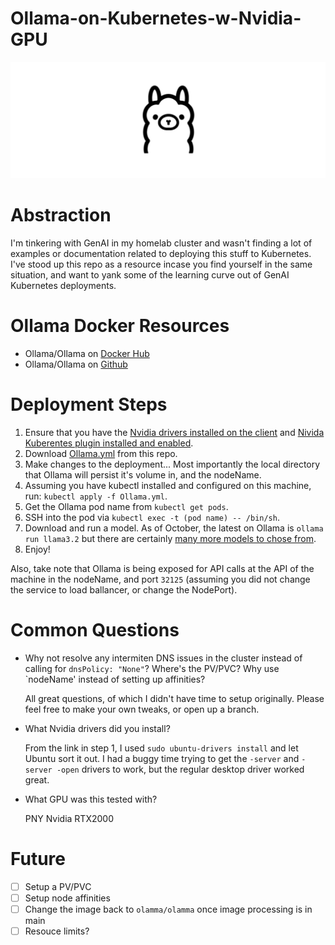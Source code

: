 # Ollama-on-Kubernetes-w-Nvidia-GPU

![Ollama](https://github.com/GoingOffRoading/Ollama-on-Kubernetes-w-Nvidia-GPU/blob/main/Ollama.png)

# Abstraction

I'm tinkering with GenAI in my homelab cluster and wasn't finding a lot of examples or documentation related to deploying this stuff to Kubernetes.  I've stood up this repo as a resource incase you find yourself in the same situation, and want to yank some of the learning curve out of GenAI Kubernetes deployments.

# Ollama Docker Resources

* Ollama/Ollama on [Docker Hub](https://hub.docker.com/r/ollama/ollama)
* Ollama/Ollama on [Github](https://github.com/ollama/ollama)

# Deployment Steps

1. Ensure that you have the [Nvidia drivers installed on the client](https://ubuntu.com/server/docs/nvidia-drivers-installation) and [Nivida Kuberentes plugin installed and enabled](https://github.com/NVIDIA/k8s-device-plugin).
2. Download [Ollama.yml](https://github.com/GoingOffRoading/Ollama-on-Kubernetes-w-Nvidia-GPU/blob/main/Ollama.yml) from this repo.
3. Make changes to the deployment... Most importantly the local directory that Ollama will persist it's volume in, and the nodeName.
4. Assuming you have kubectl installed and configured on this machine, run: `kubectl apply -f Ollama.yml`.
5. Get the Ollama pod name from `kubectl get pods`.
6. SSH into the pod via `kubectl exec -t (pod name) -- /bin/sh`.
7. Download and run a model.  As of October, the latest on Ollama is `ollama run llama3.2` but there are certainly [many more models to chose from](https://ollama.com/library).
8. Enjoy!

Also, take note that Ollama is being exposed for API calls at the API of the machine in the nodeName, and port `32125` (assuming you did not change the service to load ballancer, or change the NodePort).

# Common Questions

* Why not resolve any intermiten DNS issues in the cluster instead of calling for `dnsPolicy: "None"`?  Where's the PV/PVC?  Why use `nodeName' instead of setting up affinities?

    All great questions, of which I didn't have time to setup originally.  Please feel free to make your own tweaks, or open up a branch.

* What Nvidia drivers did you install?

    From the link in step 1, I used `sudo ubuntu-drivers install` and let Ubuntu sort it out.  I had a buggy time trying to get the `-server` and `-server -open` drivers to work, but the regular desktop driver worked great.

* What GPU was this tested with?

    PNY Nvidia RTX2000

# Future 

- [ ] Setup a PV/PVC
- [ ] Setup node affinities
- [ ] Change the image back to `olamma/olamma` once image processing is in main
- [ ] Resouce limits?